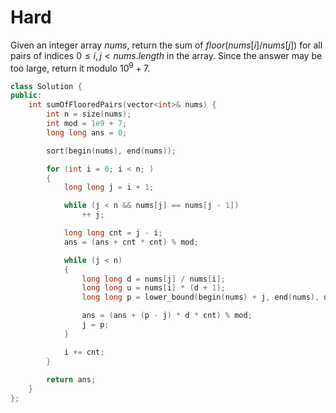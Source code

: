 # Hard

Given an integer array $nums$, return the sum of $floor(nums[i] / nums[j])$ for all pairs of indices $0 \leq i, j < nums.length$ in the array. Since the answer may be too large, return it modulo $10^9 + 7$.

```cpp
class Solution {
public:
    int sumOfFlooredPairs(vector<int>& nums) {
        int n = size(nums);
        int mod = 1e9 + 7;
        long long ans = 0;

        sort(begin(nums), end(nums));

        for (int i = 0; i < n; )
        {
            long long j = i + 1;

            while (j < n && nums[j] == nums[j - 1])
                ++ j;

            long long cnt = j - i;
            ans = (ans + cnt * cnt) % mod;

            while (j < n)
            {
                long long d = nums[j] / nums[i];
                long long u = nums[i] * (d + 1);
                long long p = lower_bound(begin(nums) + j, end(nums), u) - begin(nums);

                ans = (ans + (p - j) * d * cnt) % mod;
                j = p;
            }

            i += cnt;
        }
        
        return ans;
    }
};
```
